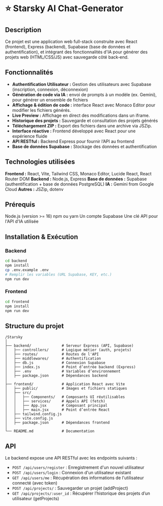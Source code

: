 # ⭐ Starsky AI Chat‑Generator

## Description
Ce projet est une application web full-stack construite avec React (frontend), Express (backend), Supabase (base de données et authentification), et intégrant des fonctionnalités d'IA pour générer des projets web (HTML/CSS/JS) avec sauvegarde côté back‑end.


## Fonctionnalités
* **Authentification Utilisateur :** Gestion des utilisateurs avec Supabase (inscription, connexion, déconnexion)
* **Génération de code via IA :** envoi de prompts à un modèle (ex. Gemini), pour générer un ensemble de fichiers
* **Affichage & édition de code :** interface React avec Monaco Editor pour modifier les fichiers générés.
* **Live Preview :** Affichage en direct des modifications dans un iframe.
* **Historique des projets :** Sauvegarde et consultation des projets générés
* **Téléchargement ZIP :** Export des fichiers dans une archive via JSZip.
* **Interface réactive :** Frontend développé avec React pour une expérience fluide
* **API RESTful :** Backend Express pour fournir l’API au frontend
* **Base de données Supabase :** Stockage des données et authentification


## Technologies utilisées
**Frontend :** React, Vite, Tailwind CSS, Monaco Editor, Lucide React, React Router DOM
**Backend :** Node.js, Express
**Base de données :** Supabase (authentification + base de données PostgreSQL)
**IA :** Gemini from Google Cloud
**Autres :** JSZip, dotenv


## Prérequis
Node.js (version >= 16)
npm ou yarn
Un compte Supabase
Une clé API pour l'API d'IA utilisée

## Installation & Exécution

### Backend
```bash
cd backend
npm install
cp .env.example .env
# Remplir les variables (URL Supabase, KEY, etc.)
npm run dev
```

### Frontend
```bash
cd frontend
npm install
npm run dev
```


## Structure du projet
```
/Starsky
│
├── backend/              # Serveur Express (API, Supabase)
│   ├── controllers/      # Logique métier (auth, projets)
│   ├── routes/           # Routes de l'API
│   ├── middlewares/      # Authentification
│   ├── db.js             # Connexion Supabase
│   ├── index.js          # Point d’entrée backend (Express)
│   ├── .env              # Variables d’environnement
│   ├── package.json      # Dépendances backend
│
├── frontend/             # Application React avec Vite
│   ├── public/           # Images et fichiers statiques
│   ├── src/
│   │   ├── Components/   # Composants UI réutilisables
│   │   ├── services/     # Appels API (fetch)
│   │   ├── App.jsx       # Composant principal
│   │   ├── main.jsx      # Point d’entrée React
│   ├── tailwind.config.js
│   ├── vite.config.js
│   ├── package.json      # Dépendances frontend
│
└── README.md             # Documentation
```


## API

Le backend expose une API RESTful avec les endpoints suivants :

- `POST /api/users/register` : Enregistrement d'un nouvel utilisateur
- `POST /api/users/login` : Connexion d'un utilisateur existant
- `GET /api/users/me` : Récupération des informations de l'utilisateur connecté (avec token)
- `POST /api/projects/` : Sauvegarder un projet (addProject)
- `GET /api/projects/:user_id` : Récupérer l’historique des projets d’un utilisateur (getProjects)

